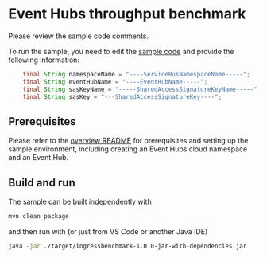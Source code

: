 # Event Hubs throughput benchmark

Please review the sample code comments. 

To run the sample, you need to edit the [sample code](src/main/java/com/microsoft/azure/eventhubs/samples/send/Send.java) and provide the following information:

```java
    final String namespaceName = "----ServiceBusNamespaceName-----";
    final String eventHubName = "----EventHubName-----";
    final String sasKeyName = "-----SharedAccessSignatureKeyName-----";
    final String sasKey = "---SharedAccessSignatureKey----";
```

## Prerequisites

Please refer to the [overview README](../../readme.md) for prerequisites and setting up the sample environment, including creating an Event Hubs cloud namespace and an Event Hub. 

## Build and run

The sample can be built independently with 

```bash
mvn clean package
```

and then run with (or just from VS Code or another Java IDE)

```bash
java -jar ./target/ingressbenchmark-1.0.0-jar-with-dependencies.jar
```